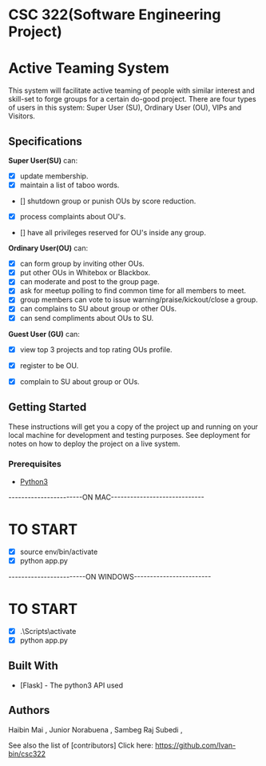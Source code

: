 # CSC 322(Software Engineering Project)

# Active Teaming System

This system will facilitate active teaming of people with similar interest and skill-set to forge groups for a certain do-good project. There are four types of users in this system: Super User (SU), Ordinary User (OU), VIPs and Visitors.

## Specifications
**Super User(SU)** can:
- [x] update membership.
- [x] maintain a list of taboo words.
- [] shutdown group or punish OUs by score reduction.
- [x] process complaints about OU's.
- [] have all privileges reserved for OU's inside any group.

**Ordinary User(OU)** can:
- [x] can form group by inviting other OUs.
- [x] put other OUs in Whitebox or Blackbox.
- [x] can moderate and post to the group page.
- [x] ask for meetup polling to find common time for all members to meet.
- [x] group members can vote to issue warning/praise/kickout/close a group.
- [x] can complains to SU about group or other OUs.
- [x] can send compliments about OUs to SU.

**Guest User (GU)** can:
- [x] view top 3 projects and top rating OUs profile.
- [x] register to be OU.
- [x] complain to SU about group or OUs.


## Getting Started

These instructions will get you a copy of the project up and running on your local machine for development and testing purposes. See deployment for notes on how to deploy the project on a live system.


### Prerequisites

* [Python3](https://www.python.org/downloads/)


-----------------------ON MAC-----------------------------

# TO START
- [x] source env/bin/activate
- [x] python app.py

------------------------ON WINDOWS------------------------

# TO START

- [x] .\Scripts\activate
- [x] python app.py

## Built With

* [Flask] - The python3 API used


## Authors

Haibin Mai ,
Junior Norabuena ,
Sambeg Raj Subedi ,


See also the list of [contributors]
Click here:
https://github.com/Ivan-bin/csc322

